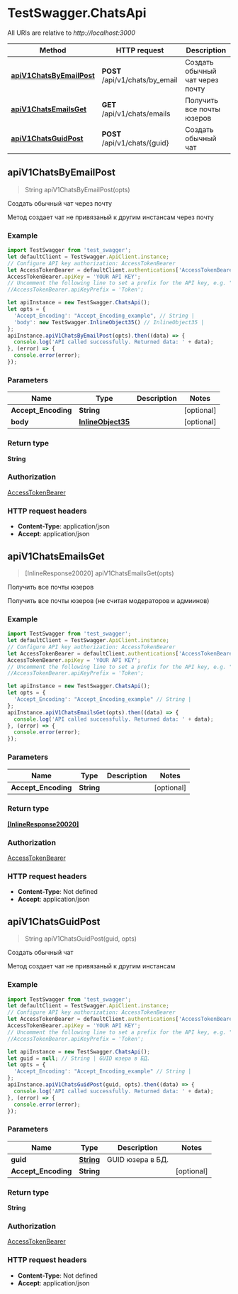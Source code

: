 # TestSwagger.ChatsApi

All URIs are relative to *http://localhost:3000*

Method | HTTP request | Description
------------- | ------------- | -------------
[**apiV1ChatsByEmailPost**](ChatsApi.md#apiV1ChatsByEmailPost) | **POST** /api/v1/chats/by_email | Создать обычный чат через почту
[**apiV1ChatsEmailsGet**](ChatsApi.md#apiV1ChatsEmailsGet) | **GET** /api/v1/chats/emails | Получить все почты юзеров
[**apiV1ChatsGuidPost**](ChatsApi.md#apiV1ChatsGuidPost) | **POST** /api/v1/chats/{guid} | Создать обычный чат



## apiV1ChatsByEmailPost

> String apiV1ChatsByEmailPost(opts)

Создать обычный чат через почту

Метод создает чат не привязаный к другим инстансам через почту   

### Example

```javascript
import TestSwagger from 'test_swagger';
let defaultClient = TestSwagger.ApiClient.instance;
// Configure API key authorization: AccessTokenBearer
let AccessTokenBearer = defaultClient.authentications['AccessTokenBearer'];
AccessTokenBearer.apiKey = 'YOUR API KEY';
// Uncomment the following line to set a prefix for the API key, e.g. "Token" (defaults to null)
//AccessTokenBearer.apiKeyPrefix = 'Token';

let apiInstance = new TestSwagger.ChatsApi();
let opts = {
  'Accept_Encoding': "Accept_Encoding_example", // String | 
  'body': new TestSwagger.InlineObject35() // InlineObject35 | 
};
apiInstance.apiV1ChatsByEmailPost(opts).then((data) => {
  console.log('API called successfully. Returned data: ' + data);
}, (error) => {
  console.error(error);
});

```

### Parameters


Name | Type | Description  | Notes
------------- | ------------- | ------------- | -------------
 **Accept_Encoding** | **String**|  | [optional] 
 **body** | [**InlineObject35**](InlineObject35.md)|  | [optional] 

### Return type

**String**

### Authorization

[AccessTokenBearer](../README.md#AccessTokenBearer)

### HTTP request headers

- **Content-Type**: application/json
- **Accept**: application/json


## apiV1ChatsEmailsGet

> [InlineResponse20020] apiV1ChatsEmailsGet(opts)

Получить все почты юзеров

Получить все почты юзеров (не считая модераторов и адмиинов)   

### Example

```javascript
import TestSwagger from 'test_swagger';
let defaultClient = TestSwagger.ApiClient.instance;
// Configure API key authorization: AccessTokenBearer
let AccessTokenBearer = defaultClient.authentications['AccessTokenBearer'];
AccessTokenBearer.apiKey = 'YOUR API KEY';
// Uncomment the following line to set a prefix for the API key, e.g. "Token" (defaults to null)
//AccessTokenBearer.apiKeyPrefix = 'Token';

let apiInstance = new TestSwagger.ChatsApi();
let opts = {
  'Accept_Encoding': "Accept_Encoding_example" // String | 
};
apiInstance.apiV1ChatsEmailsGet(opts).then((data) => {
  console.log('API called successfully. Returned data: ' + data);
}, (error) => {
  console.error(error);
});

```

### Parameters


Name | Type | Description  | Notes
------------- | ------------- | ------------- | -------------
 **Accept_Encoding** | **String**|  | [optional] 

### Return type

[**[InlineResponse20020]**](InlineResponse20020.md)

### Authorization

[AccessTokenBearer](../README.md#AccessTokenBearer)

### HTTP request headers

- **Content-Type**: Not defined
- **Accept**: application/json


## apiV1ChatsGuidPost

> String apiV1ChatsGuidPost(guid, opts)

Создать обычный чат

Метод создает чат не привязаный к другим инстансам   

### Example

```javascript
import TestSwagger from 'test_swagger';
let defaultClient = TestSwagger.ApiClient.instance;
// Configure API key authorization: AccessTokenBearer
let AccessTokenBearer = defaultClient.authentications['AccessTokenBearer'];
AccessTokenBearer.apiKey = 'YOUR API KEY';
// Uncomment the following line to set a prefix for the API key, e.g. "Token" (defaults to null)
//AccessTokenBearer.apiKeyPrefix = 'Token';

let apiInstance = new TestSwagger.ChatsApi();
let guid = null; // String | GUID юзера в БД.
let opts = {
  'Accept_Encoding': "Accept_Encoding_example" // String | 
};
apiInstance.apiV1ChatsGuidPost(guid, opts).then((data) => {
  console.log('API called successfully. Returned data: ' + data);
}, (error) => {
  console.error(error);
});

```

### Parameters


Name | Type | Description  | Notes
------------- | ------------- | ------------- | -------------
 **guid** | [**String**](.md)| GUID юзера в БД. | 
 **Accept_Encoding** | **String**|  | [optional] 

### Return type

**String**

### Authorization

[AccessTokenBearer](../README.md#AccessTokenBearer)

### HTTP request headers

- **Content-Type**: Not defined
- **Accept**: application/json

